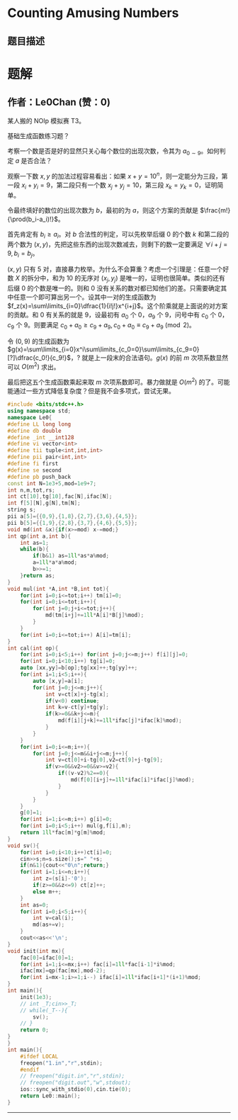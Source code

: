 # Counting Amusing Numbers

## 题目描述

[problemUrl]: https://atcoder.jp/contests/jag2015summer-day3/tasks/icpc2015summer_day3_c



# 题解

## 作者：Le0Chan (赞：0)

某人搬的 NOIp 模拟赛 T3。

基础生成函数练习题？

考察一个数是否是好的显然只关心每个数位的出现次数，令其为 $a_{0\sim 9}$。如何判定 $a$ 是否合法？

观察一下数 $x,y$ 的加法过程容易看出：如果 $x+y=10^n$，则一定能分为三段，第一段 $x_i+y_i=9$，第二段只有一个数 $x_j+y_j=10$，第三段 $x_k=y_k=0$，证明简单。

令最终填好的数位的出现次数为 $b$，最初的为 $a$，则这个方案的贡献是 $\frac{m!}{\prod(b_i-a_i)!}$。

首先肯定有 $b_i\ge a_i$。对 $b$ 合法性的判定，可以先枚举后缀 $0$ 的个数 $k$ 和第二段的两个数为 $(x,y)$，先把这些东西的出现次数减去，则剩下的数一定要满足 $\forall i+j=9,b_i=b_j$。

$(x,y)$ 只有 $5$ 对，直接暴力枚举。为什么不会算重？考虑一个引理是：任意一个好数 $X$ 的拆分中，和为 $10$ 的无序对 $(x_j,y_j)$ 是唯一的，证明也很简单。类似的还有后缀 $0$ 的个数是唯一的。则和 $0$ 没有关系的数对都已知他们的差。只需要确定其中任意一个即可算出另一个。设其中一对的生成函数为 $f_z(x)=\sum\limits_{i=0}\dfrac{1}{i!j!}x^{i+j}$。这个阶乘就是上面说的对方案的贡献。和 $0$ 有关系的就是 $9$，设最初有 $a_0$ 个 $0$，$a_9$ 个 $9$，问号中有 $c_0$ 个 $0$，$c_9$ 个 $9$。则要满足 $c_0+a_0\ge c_9+a_9,c_0+a_0\equiv c_9+a_9\pmod 2$。

令 $(0,9)$ 的生成函数为 $g(x)=\sum\limits_{i=0}x^i\sum\limits_{c_0=0}\sum\limits_{c_9=0}[?]\dfrac{c_0!}{c_9!}$，$?$ 就是上一段末的合法语句。$g(x)$ 的前 $m$ 次项系数显然可以 $O(m^2)$ 求出。

最后把这五个生成函数乘起来取 $m$ 次项系数即可。暴力做就是 $O(m^2)$ 的了。可能能通过一些方式降低复杂度？但是我不会多项式，尝试无果。


```cpp
#include <bits/stdc++.h>
using namespace std;
namespace Le0{
#define LL long long
#define db double
#define _int __int128
#define vi vector<int>
#define tii tuple<int,int,int>
#define pii pair<int,int>
#define fi first 
#define se second
#define pb push_back
const int N=1e3+5,mod=1e9+7;
int n,m,tot,rs;
int ct[10],tg[10],fac[N],ifac[N];
int f[5][N],g[N],tm[N];
string s;
pii a[5]={{0,9},{1,8},{2,7},{3,6},{4,5}};
pii b[5]={{1,9},{2,8},{3,7},{4,6},{5,5}};
void md(int &x){if(x>=mod) x-=mod;}
int qp(int a,int b){
    int as=1;
    while(b){
        if(b&1) as=1ll*as*a%mod;
        a=1ll*a*a%mod;
        b>>=1;
    }return as;
}
void mul(int *A,int *B,int tot){
    for(int i=0;i<=tot;i++) tm[i]=0;
    for(int i=0;i<=tot;i++){
        for(int j=0;j+i<=tot;j++){
            md(tm[i+j]+=1ll*A[i]*B[j]%mod);
        }
    }
    for(int i=0;i<=tot;i++) A[i]=tm[i];
}
int cal(int op){
    for(int i=0;i<5;i++) for(int j=0;j<=m;j++) f[i][j]=0;
    for(int i=0;i<10;i++) tg[i]=0;
    auto [xx,yy]=b[op];tg[xx]++;tg[yy]++;
    for(int i=1;i<5;i++){
        auto [x,y]=a[i];
        for(int j=0;j<=m;j++){
            int v=ct[x]+j-tg[x];
            if(v<0) continue;
            int k=v-ct[y]+tg[y];
            if(k>=0&&k+j<=m){
                md(f[i][j+k]+=1ll*ifac[j]*ifac[k]%mod);
            }
        }
    }
    for(int i=0;i<=m;i++){
        for(int j=0;j<=m&&i+j<=m;j++){
            int v=ct[0]+i-tg[0],v2=ct[9]+j-tg[9];
            if(v>=0&&v2>=0&&v>=v2){
                if((v-v2)%2==0){
                    md(f[0][i+j]+=1ll*ifac[i]*ifac[j]%mod);
                }
            }
        }
    }
    g[0]=1;
    for(int i=1;i<=m;i++) g[i]=0;
    for(int i=0;i<5;i++) mul(g,f[i],m);
    return 1ll*fac[m]*g[m]%mod;
}
void sv(){
    for(int i=0;i<10;i++)ct[i]=0;
    cin>>s;n=s.size();s=" "+s;
    if(n&1){cout<<"0\n";return;}
    for(int i=1;i<=n;i++){
        int z=(s[i]-'0');
        if(z>=0&&z<=9) ct[z]++;
        else m++;
    }
    int as=0;
    for(int i=0;i<5;i++){
        int v=cal(i);
        md(as+=v);
    }
    cout<<as<<'\n';
}
void init(int mx){
    fac[0]=ifac[0]=1;
    for(int i=1;i<=mx;i++) fac[i]=1ll*fac[i-1]*i%mod;
    ifac[mx]=qp(fac[mx],mod-2);
    for(int i=mx-1;i>=1;i--) ifac[i]=1ll*ifac[i+1]*(i+1)%mod;
}
int main(){
    init(1e3);
    // int _T;cin>>_T;
    // while(_T--){
        sv();
    // }
    return 0;
}
}
int main(){
    #ifdef LOCAL
    freopen("1.in","r",stdin);
    #endif 
    // freopen("digit.in","r",stdin);
    // freopen("digit.out","w",stdout);
    ios::sync_with_stdio(0),cin.tie(0);
    return Le0::main();
}
```

---

